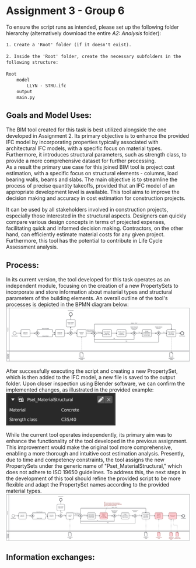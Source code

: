 # Assignment 3 - Group 6

To ensure the script runs as intended, please set up the following folder hierarchy (alternatively download the entire *A2: Analysis* folder):

    1. Create a 'Root' folder (if it doesn't exist).
    
    2. Inside the 'Root' folder, create the necessary subfolders in the following structure:
    
    Root
        model
            LLYN - STRU.ifc
        output
        main.py


## Goals and Model Uses:
The BIM tool created for this task is best utilized alongside the one developed in Assignment 2. Its primary objective is to enhance the provided IFC model by incorporating properties typically associated with architectural IFC models, with a specific focus on material types. Furthermore, it introduces structural parameters, such as strength class, to provide a more comprehensive dataset for further processing.  
As a result the primary use case for this joined BIM tool is project cost estimation, with a specific focus on structural elements - columns, load bearing walls, beams and slabs. The main objective is to streamline the process of precise quantity takeoffs, provided that an IFC model of an appropriate development level is available. This tool aims to improve the decision making and accuracy in cost estimation for construction projects.

It can be used by all stakeholders involved in construction projects, especially those interested in the structural aspects. Designers can quickly compare various design concepts in terms of projected expenses, facilitating quick and informed decision making. Contractors, on the other hand, can efficiently estimate material costs for any given project. Furthermore, this tool has the potential to contribute in Life Cycle Assessment analysis.

## Process:
In its current version, the tool developed for this task operates as an independent module, focusing on the creation of a new PropertySets to incorporate and store information about material types and structural parameters of the building elements. An overall outline of the tool's processes is depicted in the BPMN diagram below:
<img src="img/Tool_process.svg" width="1000">

After successfully executing the script and creating a new PropertySet, which is then added to the IFC model, a new file is saved to the output folder. Upon closer inspection using Blender software, we can confirm the implemented changes, as illustrated in the provided example:
<img src="img/PropertySet_new.png" width="300">

While the current tool operates independently, its primary aim was to enhance the functionality of the tool developed in the previous assignment. This improvement would make the original tool more comprehensive, enabling a more thorough and intuitive cost estimation analysis. Presently, due to time and competency constraints, the tool assigns the new PropertySets under the generic name of "Pset_MaterialStructural," which does not adhere to ISO 19650 guidelines. To address this, the next steps in the development of this tool should refine the provided script to be more flexible and adapt the PropertySet names according to the provided material types. 
<img src="img/Tool_process_modified.svg" width="1000">

## Information exchanges:





